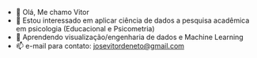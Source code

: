 - 👋 Olá, Me chamo Vitor
- 👀 Estou interessado em aplicar ciência de dados a pesquisa acadêmica em psicologia (Educacional e Psicometria)
- 🌱 Aprendendo visualização/engenharia de dados e Machine Learning 
- 📫 e-mail para contato: josevitordeneto@gmail.com

<!---
VitorZe/VitorZe is a ✨ special ✨ repository because its `README.md` (this file) appears on your GitHub profile.
You can click the Preview link to take a look at your changes.
--->
